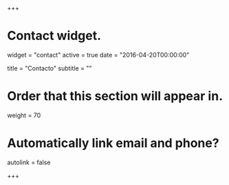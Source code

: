 +++
# Contact widget.
widget = "contact"
active = true
date = "2016-04-20T00:00:00"

title = "Contacto"
subtitle = ""

# Order that this section will appear in.
weight = 70

# Automatically link email and phone?
autolink = false

+++

